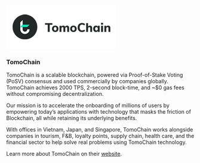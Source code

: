 ![tomochain logo](./img/tomochain.png)


### TomoChain

TomoChain is a scalable blockchain, powered via Proof-of-Stake Voting (PoSV) consensus and used commercially by companies globally. TomoChain achieves 2000 TPS, 2-second block-time, and ~$0 gas fees without compromising decentralization.

Our mission is to accelerate the onboarding of millions of users by empowering today’s applications with technology that masks the friction of Blockchain, all while retaining its underlying benefits.


With offices in Vietnam, Japan, and Singapore, TomoChain works alongside companies in tourism, F&B, loyalty points, supply chain, health care, and the financial sector to help solve real problems using TomoChain technology. 


Learn more about TomoChain on their [website](https://tomochain.com).